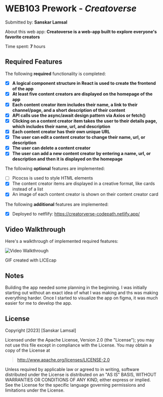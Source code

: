 # WEB103 Prework - *Creatoverse*

Submitted by: **Sanskar Lamsal**

About this web app: **Creatoverse is a web-app built to explore everyone's favorite creators**

Time spent: **7** hours

## Required Features

The following **required** functionality is completed:

<!-- 👉🏿👉🏿👉🏿 Make sure to check off completed functionality below -->
- [X] **A logical component structure in React is used to create the frontend of the app**
- [X] **At least five content creators are displayed on the homepage of the app**
- [X] **Each content creator item includes their name, a link to their channel/page, and a short description of their content**
- [X] **API calls use the async/await design pattern via Axios or fetch()**
- [X] **Clicking on a content creator item takes the user to their details page, which includes their name, url, and description**
- [X] **Each content creator has their own unique URL**
- [X] **The user can edit a content creator to change their name, url, or description**
- [X] **The user can delete a content creator**
- [X] **The user can add a new content creator by entering a name, url, or description and then it is displayed on the homepage**

The following **optional** features are implemented:

- [ ] Picocss is used to style HTML elements
- [X] The content creator items are displayed in a creative format, like cards instead of a list
- [X] An image of each content creator is shown on their content creator card

The following **additional** features are implemented:

- [X] Deployed to netflify: https://creatorverse-codepath.netlify.app/

## Video Walkthrough

Here's a walkthrough of implemented required features:

<img src='creatoverse.gif' title='Video Walkthrough' width='' alt='Video Walkthrough' />

GIF created with LICEcap

## Notes

Building the app needed some planning in the beginning. I was initially starting out without an exact idea of what I was making and ths was making everything harder. Once I started to visualize the app on figma, it was much easier for me to develop the app.


## License

Copyright [2023] [Sanskar Lamsal]

Licensed under the Apache License, Version 2.0 (the "License"); you may not use this file except in compliance with the License. You may obtain a copy of the License at

> http://www.apache.org/licenses/LICENSE-2.0

Unless required by applicable law or agreed to in writing, software distributed under the License is distributed on an "AS IS" BASIS, WITHOUT WARRANTIES OR CONDITIONS OF ANY KIND, either express or implied. See the License for the specific language governing permissions and limitations under the License.